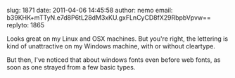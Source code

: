 slug:    1871
date:    2011-04-06 14:45:58
author:  nemo
email:   b39KHK+mTTyN.e7d8P6tL28dM3xKU.gxFLnCyCD8fX29RbpbVpvw==
replyto: 1865

Looks great on my Linux and OSX machines.  But you're right, the
lettering is kind of unattractive on my Windows machine, with or
without cleartype.

But then, I've noticed that about windows fonts even before web fonts,
as soon as one strayed from a few basic types.
